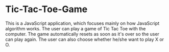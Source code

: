 # Tic-Tac-Toe-Game
This is a JavaScript application, which focuses mainly on how JavaScript algorithm works. The user can play a game of Tic Tac Toe with the computer.  The game automatically resets as soon as it's over so the user can play again. The user can also choose whether he/she want to play X or O.
